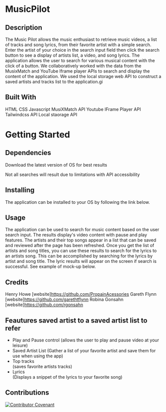 # MusicPilot

## Description
The Music Pilot allows the music enthusiast to retrieve music videos, a list of tracks and song lyrics, from their favorite artist with a simple search. Enter the artist of your choice in the search input field then click the search button to see a display of artists list, a video, and song lyrics. The application allows the user to search for various musical content with the click of a button. We collaboratively worked with the data from the MusixMatch and YouTube Iframe player APIs to search and display the content of the application. We used the local storage web API to construct a saved artists and tracks list to the application.gi
 
## Built With
HTML
CSS
Javascript
MusiXMatch API
Youtube IFrame Player API
Tailwindcss API 
Local staorage API 












# Getting Started 
## Dependencies 
Download the latest version of OS for best results
<!-- may need to remove/ want the user to know search data results are limited -->
Not all searches will result due to limitations with API accessibility 

## Installing
The application can be installed to your OS by following the link below.
<!-- Live link will go here --> 

## Usage 
The application can be used to search for music content based on the user search input. The results display's video content with pause and play features. The artists and their top songs appear in a list that can be saved and reviewed after the page has been refreshed. Once you get the list of artists and song titles, you can use these results to search for the lyrics to an artists song. This can be accomplished by searching for the lyrics by artist and song title. The lyric results will appear on the screen if search is successful. See example of mock-up below.
<!-- screenshot here -->




## Credits
Henry Howe
[website]https://github.com/PropainAcessories 
Gareth Flynn
[website]https://github.com/garethtflynn 
Robina Gonsahn
[website]https://github.com/rgonsahn  

## Feautures saved artist to a saved artist list  to refer 
* Play and Pause control 
(allows the user to play and pause video at your leisure)
* Saved Artist List 
(Gather a list of your favorite artist and save them for use when using the app) 
* Top tracks  
(saves favorite artists tracks) 
* Lyrics  
(Displays a snippet of the lyrics to your favorite song) 

## Contributions 
[![Contributor Covenant](https://img.shields.io/badge/Contributor%20Covenant-2.1-4baaaa.svg)](code_of_conduct.md)